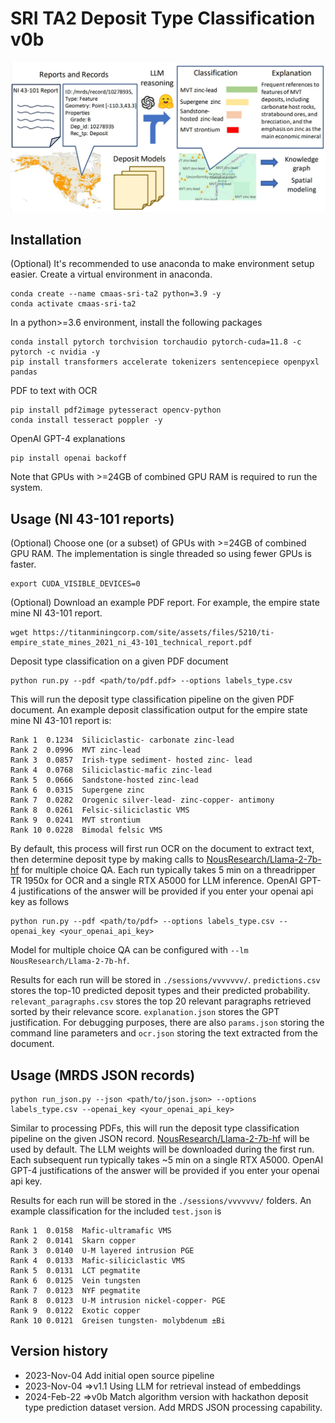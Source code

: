 # SRI TA2 Deposit Type Classification v0b

![System Diagram](doc/overview2.jpg)

## Installation

(Optional) It's recommended to use anaconda to make environment setup easier. Create a virtual environment in anaconda.
```
conda create --name cmaas-sri-ta2 python=3.9 -y
conda activate cmaas-sri-ta2
```

In a python>=3.6 environment, install the following packages

```
conda install pytorch torchvision torchaudio pytorch-cuda=11.8 -c pytorch -c nvidia -y
pip install transformers accelerate tokenizers sentencepiece openpyxl pandas
```

PDF to text with OCR
```
pip install pdf2image pytesseract opencv-python
conda install tesseract poppler -y
```

OpenAI GPT-4 explanations
```
pip install openai backoff
```

Note that GPUs with >=24GB of combined GPU RAM is required to run the system.

## Usage (NI 43-101 reports)
(Optional) Choose one (or a subset) of GPUs with >=24GB of combined GPU RAM. The implementation is single threaded so using fewer GPUs is faster. 
```
export CUDA_VISIBLE_DEVICES=0
```

(Optional) Download an example PDF report. For example, the empire state mine NI 43-101 report.
```
wget https://titanminingcorp.com/site/assets/files/5210/ti-empire_state_mines_2021_ni_43-101_technical_report.pdf
```

Deposit type classification on a given PDF document
```
python run.py --pdf <path/to/pdf.pdf> --options labels_type.csv
```
This will run the deposit type classification pipeline on the given PDF document. An example deposit classification output for the empire state mine NI 43-101 report is:
```
Rank 1  0.1234  Siliciclastic- carbonate zinc-lead
Rank 2  0.0996  MVT zinc-lead
Rank 3  0.0857  Irish-type sediment- hosted zinc- lead
Rank 4  0.0768  Siliciclastic-mafic zinc-lead
Rank 5  0.0666  Sandstone-hosted zinc-lead
Rank 6  0.0315  Supergene zinc
Rank 7  0.0282  Orogenic silver-lead- zinc-copper- antimony
Rank 8  0.0261  Felsic-siliciclastic VMS
Rank 9  0.0241  MVT strontium
Rank 10 0.0228  Bimodal felsic VMS
```

By default, this process will first run OCR on the document to extract text, then determine deposit type by making calls to [NousResearch/Llama-2-7b-hf](https://huggingface.co/NousResearch/Llama-2-7b-hf) for multiple choice QA. Each run typically takes 5 min on a threadripper TR 1950x for OCR and a single RTX A5000 for LLM inference. OpenAI GPT-4 justifications of the answer will be provided if you enter your openai api key as follows
```
python run.py --pdf <path/to/pdf> --options labels_type.csv --openai_key <your_openai_api_key>
```
Model for multiple choice QA can be configured with `--lm NousResearch/Llama-2-7b-hf`. 

Results for each run will be stored in `./sessions/vvvvvvv/`. `predictions.csv` stores the top-10 predicted deposit types and their predicted probability. `relevant_paragraphs.csv` stores the top 20 relevant paragraphs retrieved sorted by their relevance score. `explanation.json` stores the GPT justification. For debugging purposes, there are also `params.json` storing the command line parameters and `ocr.json` storing the text extracted from the document.

## Usage (MRDS JSON records)
```
python run_json.py --json <path/to/json.json> --options labels_type.csv --openai_key <your_openai_api_key>
```
Similar to processing PDFs, this will run the deposit type classification pipeline on the given JSON record. [NousResearch/Llama-2-7b-hf](https://huggingface.co/NousResearch/Llama-2-7b-hf) will be used by default. The LLM weights will be downloaded during the first run. Each subsequent run typically takes ~5 min on a single RTX A5000. OpenAI GPT-4 justifications of the answer will be provided if you enter your openai api key.

Results for each run will be stored in the `./sessions/vvvvvvv/` folders. An example classification for the included `test.json` is

```
Rank 1  0.0158  Mafic-ultramafic VMS
Rank 2  0.0141  Skarn copper
Rank 3  0.0140  U-M layered intrusion PGE
Rank 4  0.0133  Mafic-siliciclastic VMS
Rank 5  0.0131  LCT pegmatite
Rank 6  0.0125  Vein tungsten
Rank 7  0.0123  NYF pegmatite
Rank 8  0.0123  U-M intrusion nickel-copper- PGE
Rank 9  0.0122  Exotic copper
Rank 10 0.0121  Greisen tungsten- molybdenum ±Bi
```


## Version history
* 2023-Nov-04 Add initial open source pipeline 
* 2023-Nov-04 =>v1.1 Using LLM for retrieval instead of embeddings
* 2024-Feb-22 =>v0b Match algorithm version with hackathon deposit type prediction dataset version. Add MRDS JSON processing capability.
